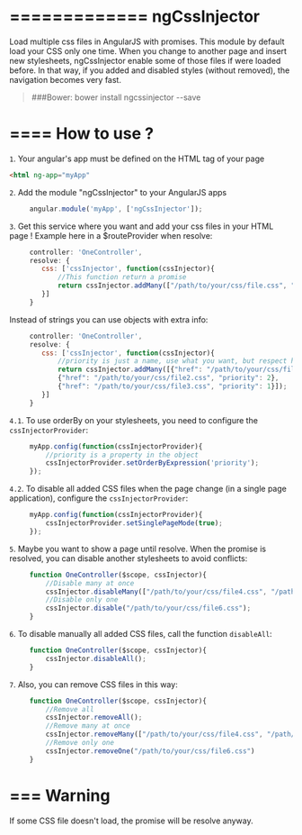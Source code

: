 =============
ngCssInjector
=============

Load multiple css files in AngularJS with promises. This module by default load your CSS only one time. When you change to another page and insert new stylesheets, ngCssInjector enable some of those files if were loaded before. In that way, if you added and disabled styles (without removed), the navigation becomes very fast.

> ###Bower:
> bower install ngcssinjector --save

====
How to use ?
====

`1`. Your angular's app must be defined on the HTML tag of your page

```html
<html ng-app="myApp"
```

`2`. Add the module "ngCssInjector" to your AngularJS apps
```javascript
     angular.module('myApp', ['ngCssInjector']);
```

`3`. Get this service where you want and add your css files in your HTML page ! Example here in a $routeProvider when resolve:
```javascript
     controller: 'OneController',
     resolve: {
        css: ['cssInjector', function(cssInjector){
            //This function return a promise
            return cssInjector.addMany(["/path/to/your/css/file.css", "/path/to/your/css/file2.css", "/path/to/your/css/file3.css"]);
        }]
     }
```

Instead of strings you can use objects with extra info:

```javascript
     controller: 'OneController',
     resolve: {
        css: ['cssInjector', function(cssInjector){
            //priority is just a name, use what you want, but respect href property name
            return cssInjector.addMany([{"href": "/path/to/your/css/file.css", "priority": 0},
            {"href": "/path/to/your/css/file2.css", "priority": 2},
            {"href": "/path/to/your/css/file3.css", "priority": 1}]);
        }]
     }
```

`4.1`. To use orderBy on your stylesheets, you need to configure the `cssInjectorProvider`:
```javascript
	 myApp.config(function(cssInjectorProvider){
	     //priority is a property in the object
	 	 cssInjectorProvider.setOrderByExpression('priority');
	 });
```

`4.2`. To disable all added CSS files when the page change (in a single page application), configure the `cssInjectorProvider`:
```javascript
	 myApp.config(function(cssInjectorProvider){
	 	 cssInjectorProvider.setSinglePageMode(true);
	 });
```

`5`. Maybe you want to show a page until resolve. When the promise is resolved, you can disable another stylesheets to avoid conflicts:
```javascript
     function OneController($scope, cssInjector){
         //Disable many at once
         cssInjector.disableMany(["/path/to/your/css/file4.css", "/path/to/your/css/file5.css"]);
         //Disable only one
         cssInjector.disable("/path/to/your/css/file6.css");
     }
```

`6`. To disable manually all added CSS files, call the function `disableAll`:
```javascript
     function OneController($scope, cssInjector){
         cssInjector.disableAll();
     }
```

`7`. Also, you can remove CSS files in this way:
```javascript
     function OneController($scope, cssInjector){
         //Remove all
         cssInjector.removeAll();
         //Remove many at once
         cssInjector.removeMany(["/path/to/your/css/file4.css", "/path/to/your/css/file5.css"]);
         //Remove only one
         cssInjector.removeOne("/path/to/your/css/file6.css")
     }
```

===
Warning
===

If some CSS file doesn't load, the promise will be resolve anyway.